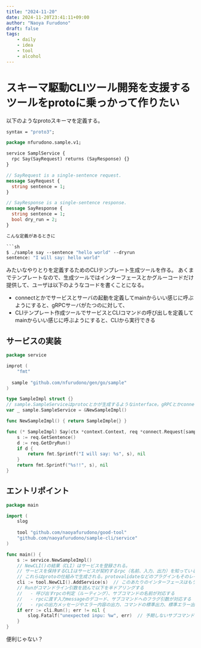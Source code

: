 ```yaml
---
title: "2024-11-20"
date: 2024-11-20T23:41:11+09:00
author: "Naoya Furudono"
draft: false
tags:
    - daily
    - idea
    - tool
    - alcohol
---
```


# スキーマ駆動CLIツール開発を支援するツールをprotoに乗っかって作りたい

以下のようなprotoスキーマを定義する。

```proto
syntax = "proto3";

package nfurudono.sample.v1;

service SamplService {
  rpc Say(SayRequest) returns (SayResponse) {}
}

// SayRequest is a single-sentence request.
message SayRequest {
  string sentence = 1;
}

// SayResponse is a single-sentence response.
message SayResponse {
  string sentence = 1;
  bool dry_run = 2;
}

こんな定義があるときに

```sh
$ ./sample say --sentence "hello world" --dryrun
sentence: "I will say: hello world"
```

みたいなやりとりを定義するためのCLIテンプレート生成ツールを作る。
あくまでテンプレートなので、生成ツールではインターフェースとかグルーコードだけ提供して、ユーザは以下のようなコードを書くことになる。

- connectとかでサービスとサーバの起動を定義してmainからいい感じに呼ぶようにすると、gRPCサーバがたつのに対して、
- CLIテンプレート作成ツールでサービスとCLIコマンドの呼び出しを定義してmainからいい感じに呼ぶようにすると、CLIから実行できる

## サービスの実装

```go
package service

improt (
	"fmt"
	
  sample "github.com/nfurudono/gen/go/sample"
)

type SampleImpl struct {}
// sample.SampleServiceはprotocとかが生成するようなinterface。gRPCとかconnectとかで使われているようなやつ。
var _ sample.SampleService = &NewSampleImpl()

func NewSampleImpl() { return SampleImple{} }

func (* SampleImpl) Say(ctx *context.Context, req *connect.Request[samplev1.SayRequest]) (*connect.Response[samplev1.Response], error) {
	s := req.GetSentence()
	d := req.GetDryRun()
	if d {
		return fmt.Sprintf("I will say: %s", s), nil
	}
	return fmt.Sprintf("%s!!", s), nil
}
```

## エントリポイント

```go
package main

import (
	slog
	
	tool "github.com/naoyafurudono/good-tool"
	"github.com/naoyafurudono/sample-cli/service"
)

func main() {
	s := service.NewSampleImpl()
	// NewCLI()の結果（CLI）はサービスを登録される。
	// サービスを保持するCLIはサービスが契約するrpc（名前、入力、出力）を知っている。
	// これらはprotoの仕組みで生成される。protovalidateなどのプラグインもそのレイヤで対応できるはず。
	cli := tool.NewCLI().AddService(s)  // このあたりのインターフェースはもうちょい考えても良いかも？
	// Runがコマンドライン引数を読んで以下を半ドアリングする
	//   - 呼び出すrpcの判定（ルーティング）、サブコマンドの名前が対応する
	//   - rpcに渡す入力messageのデコード、サブコマンドへのフラグ引数が対応する
	//   - rpcの出力メッセージやエラー内容の出力、コマンドの標準出力、標準エラー出力、コマンドのステータスコードの出しわけが対応する
	if err := cli.Run(); err != nil {
		slog.Fatalf("unexpected inpu: %w", err)  // 予期しないサブコマンドが来たらエラーを返すのもまた一興かな。
	}
}
```

便利じゃない？
